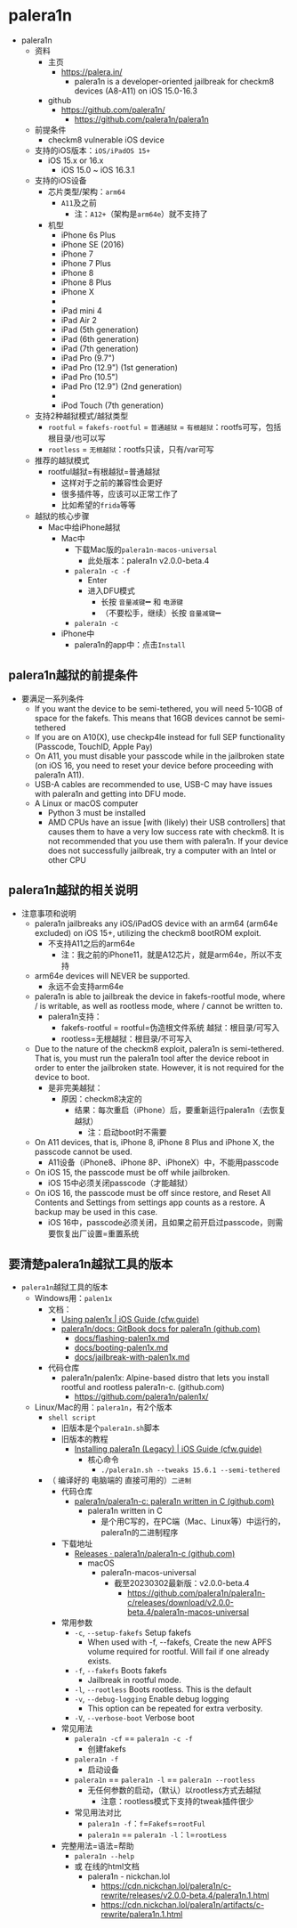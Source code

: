 # palera1n

* palera1n
  * 资料
    * 主页
      * https://palera.in/
        * palera1n is a developer-oriented jailbreak for checkm8 devices (A8-A11) on iOS 15.0-16.3
    * github
      * https://github.com/palera1n/
        * https://github.com/palera1n/palera1n
  * 前提条件
    * checkm8 vulnerable iOS device
  * 支持的iOS版本：`iOS/iPadOS 15+`
    * iOS 15.x or 16.x
      * iOS 15.0 ~ iOS 16.3.1
  * 支持的iOS设备
    * 芯片类型/架构：`arm64`
      * `A11`及之前
        * 注：`A12+`（架构是`arm64e`）就不支持了
    * 机型
      * iPhone 6s Plus
      * iPhone SE (2016)
      * iPhone 7
      * iPhone 7 Plus
      * iPhone 8
      * iPhone 8 Plus
      * iPhone X
      * 
      * iPad mini 4
      * iPad Air 2
      * iPad (5th generation)
      * iPad (6th generation)
      * iPad (7th generation)
      * iPad Pro (9.7")
      * iPad Pro (12.9") (1st generation)
      * iPad Pro (10.5")
      * iPad Pro (12.9") (2nd generation)
      * 
      * iPod Touch (7th generation)
  * 支持2种越狱模式/越狱类型
    * `rootful` = `fakefs-rootful` = `普通越狱` = `有根越狱`：rootfs可写，包括根目录/也可以写
    * `rootless` = `无根越狱`：rootfs只读，只有/var可写
  * 推荐的越狱模式
    * rootful越狱=有根越狱=普通越狱
      * 这样对于之前的兼容性会更好
      * 很多插件等，应该可以正常工作了
      * 比如希望的`frida`等等
  * 越狱的核心步骤
    * Mac中给iPhone越狱
      * Mac中
        * 下载Mac版的`palera1n-macos-universal`
          * 此处版本：palera1n v2.0.0-beta.4
        * `palera1n -c -f`
          * Enter
          * 进入DFU模式
            * 长按 `音量减键`➖ 和 `电源键`
            * （不要松手，继续）长按 `音量减键`➖
        * `palera1n -c`
      * iPhone中
        * palera1n的app中：点击`Install`

## palera1n越狱的前提条件

* 要满足一系列条件
  * If you want the device to be semi-tethered, you will need 5-10GB of space for the fakefs. This means that 16GB devices cannot be semi-tethered
  * If you are on A10(X), use checkp4le instead for full SEP functionality (Passcode, TouchID, Apple Pay)
  * On A11, you must disable your passcode while in the jailbroken state (on iOS 16, you need to reset your device before proceeding with palera1n A11).
  * USB-A cables are recommended to use, USB-C may have issues with palera1n and getting into DFU mode.
  * A Linux or macOS computer
    * Python 3 must be installed
    * AMD CPUs have an issue [with (likely) their USB controllers] that causes them to have a very low success rate with checkm8. It is not recommended that you use them with palera1n. If your device does not successfully jailbreak, try a computer with an Intel or other CPU

## palera1n越狱的相关说明

* 注意事项和说明
  * palera1n jailbreaks any iOS/iPadOS device with an arm64 (arm64e excluded) on iOS 15+, utilizing the checkm8 bootROM exploit.
    * 不支持A11之后的arm64e
      * 注：我之前的iPhone11，就是A12芯片，就是arm64e，所以不支持
  * arm64e devices will NEVER be supported.
    * 永远不会支持arm64e
  * palera1n is able to jailbreak the device in fakefs-rootful mode, where / is writable, as well as rootless mode, where / cannot be written to.
    * palera1n支持：
      * fakefs-rootful = rootful=伪造根文件系统 越狱：根目录/可写入
      * rootless=无根越狱：根目录/不可写入
  * Due to the nature of the checkm8 exploit, palera1n is semi-tethered. That is, you must run the palera1n tool after the device reboot in order to enter the jailbroken state. However, it is not required for the device to boot.
    * 是非完美越狱：
      * 原因：checkm8决定的
        * 结果：每次重启（iPhone）后，要重新运行palera1n（去恢复越狱）
          * 注：启动boot时不需要
  * On A11 devices, that is, iPhone 8, iPhone 8 Plus and iPhone X, the passcode cannot be used.
    * A11设备（iPhone8、iPhone 8P、iPhoneX）中，不能用passcode
  * On iOS 15, the passcode must be off while jailbroken.
    * iOS 15中必须关闭passcode（才能越狱）
  * On iOS 16, the passcode must be off since restore, and Reset All Contents and Settings from settings app counts as a restore. A backup may be used in this case.
    * iOS 16中，passcode必须关闭，且如果之前开启过passcode，则需要恢复出厂设置=重置系统

## 要清楚palera1n越狱工具的版本

* `palera1n`越狱工具的版本
  * Windows用：`palen1x`
    * 文档：
      * [Using palen1x | iOS Guide (cfw.guide)](https://ios.cfw.guide/using-palen1x/)
      * [palera1n/docs: GitBook docs for palera1n (github.com)](https://github.com/palera1n/docs)
        * [docs/flashing-palen1x.md](https://github.com/palera1n/docs/blob/main/palen1x/flashing-palen1x.md)
        * [docs/booting-palen1x.md](https://github.com/palera1n/docs/blob/main/palen1x/booting-palen1x.md)
        * [docs/jailbreak-with-palen1x.md](https://github.com/palera1n/docs/blob/main/palen1x/jailbreak-with-palen1x.md)
    * 代码仓库
      * palera1n/palen1x: Alpine-based distro that lets you install rootful and rootless palera1n-c. (github.com)
        * https://github.com/palera1n/palen1x/
  * Linux/Mac的用：`palera1n`，有2个版本
    * `shell script`
      * 旧版本是个`palera1n.sh`脚本
      * 旧版本的教程
        * [Installing palera1n (Legacy) | iOS Guide (cfw.guide)](https://ios.cfw.guide/installing-palera1n-legacy/)
          * 核心命令
            * `./palera1n.sh --tweaks 15.6.1 --semi-tethered`
    * （ 编译好的 电脑端的 直接可用的）`二进制`
      * 代码仓库
        * [palera1n/palera1n-c: palera1n written in C (github.com)](https://github.com/palera1n/palera1n-c)
          * palera1n written in C
            * 是个用C写的，在PC端（Mac、Linux等）中运行的，palera1n的二进制程序
      * 下载地址
        * [Releases · palera1n/palera1n-c (github.com)](https://github.com/palera1n/palera1n-c/releases)
          * macOS
            * palera1n-macos-universal
              * 截至20230302最新版：v2.0.0-beta.4
                * https://github.com/palera1n/palera1n-c/releases/download/v2.0.0-beta.4/palera1n-macos-universal
      * 常用参数
        * `-c`, `--setup-fakefs`       Setup fakefs
          * When used with -f, --fakefs, Create the new APFS volume required for rootful. Will fail if one already exists.
        * `-f`, `--fakefs`              Boots fakefs
          * Jailbreak in rootful mode.
        * `-l`, `--rootless`            Boots rootless. This is the default
        * `-v`, `--debug-logging`      Enable debug logging
          * This option can be repeated for extra verbosity.
        * `-V`, `--verbose-boot`       Verbose boot
      * 常见用法
        * `palera1n -cf` == `palera1n -c -f`
          * 创建fakefs
        * `palera1n -f`
          * 启动设备
        * `palera1n` == `palera1n -l` == `palera1n --rootless`
          * 无任何参数的启动，（默认）以rootless方式去越狱
            * 注意：rootless模式下支持的tweak插件很少
        * 常见用法对比
          * `palera1n -f`：`f`=`Fakefs`=`rootFul`
          * `palera1n` == `palera1n -l`：`l`=`rootLess`
      * 完整用法=语法=帮助
        * `palera1n --help`
        * 或 在线的html文档
          * palera1n - nickchan.lol
            * https://cdn.nickchan.lol/palera1n/c-rewrite/releases/v2.0.0-beta.4/palera1n.1.html
            * https://cdn.nickchan.lol/palera1n/artifacts/c-rewrite/palera1n.1.html
